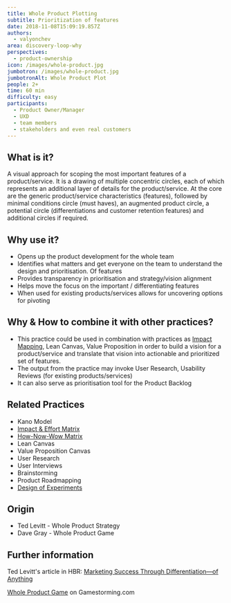 ```yaml
---
title: Whole Product Plotting
subtitle: Prioritization of features
date: 2018-11-08T15:09:19.857Z
authors:
  - valyonchev
area: discovery-loop-why
perspectives:
  - product-ownership
icon: /images/whole-product.jpg
jumbotron: /images/whole-product.jpg
jumbotronAlt: Whole Product Plot
people: 2+
time: 60 min
difficulty: easy
participants:
  - Product Owner/Manager
  - UXD
  - team members
  - stakeholders and even real customers
---
```

## What is it?

A visual approach for scoping the most important features of a product/service. It is a drawing of multiple concentric circles, each of which represents an additional layer of details for the product/service. At the core are the generic product/service characteristics (features), followed by minimal conditions circle (must haves), an augmented product circle, a potential circle (differentiations and customer retention features) and additional circles if required.

## Why use it?

* Opens up the product development for the whole team
* Identifies what matters and get everyone on the team to understand the design and prioritisation. Of features 
* Provides transparency in prioritisation and strategy/vision alignment
* Helps move the focus on the important / differentiating features
* When used for existing products/services allows for uncovering options for pivoting

## Why & How to combine it with other practices?

* This practice could be used in combination with practices as [Impact Mapping](https://openpracticelibrary.com/practice/impact-mapping/), Lean Canvas, Value Proposition in order to build a vision for a product/service and translate that vision into actionable and prioritized set of features.
* The output from the practice may invoke User Research, Usability Reviews (for existing products/services)
* It can also serve as prioritisation tool for the Product Backlog

## Related Practices

* Kano Model 
* [Impact & Effort Matrix](https://openpracticelibrary.com/practice/impact-effort-prioritization-matrix/)
* [How-Now-Wow Matrix](https://openpracticelibrary.com/practice/how-now-wow-prioritization-matrix/)
* Lean Canvas
* Value Proposition Canvas
* User Research
* User Interviews
* Brainstorming
* Product Roadmapping
* [Design of Experiments](https://openpracticelibrary.com/practice/design-of-experiments/)

## Origin

* Ted Levitt - Whole Product Strategy
* Dave Gray - Whole Product Game

## Further information

Ted Levitt's article in HBR: [Marketing Success Through Differentiation—of Anything](https://hbr.org/1980/01/marketing-success-through-differentiation-of-anything)

[Whole Product Game](https://gamestorming.com/whole-product-game/) on Gamestorming.com

